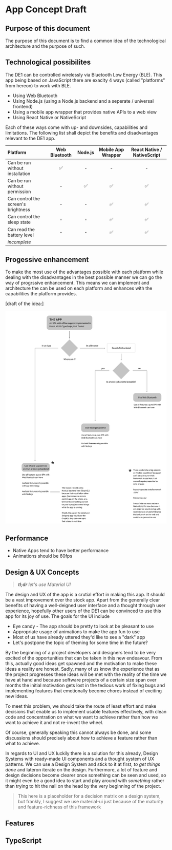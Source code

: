 # App Concept Draft

## Purpose of this document

The purpose of this document is to find a common idea of the technological architecture and the purpose of such.

## Technological possibilites

The DE1 can be controlled wirelessly via Bluetooth Low Energy (BLE). This app being based on JavaScript there are
exaclty 4 ways (called "platforms" from hereon) to work with BLE.

- Using Web Bluetooth
- Using Node.js (using a Node.js backend and a seperate / universal frontend)
- Using a mobile app wrapper that provides native APIs to a web view
- Using React Native or NativeScript

Each of these ways come with up- and downsides, capabilities and limitations. The following list shall depict the
benefits and disadvantages relevant to the DE1 app.

| Platform                            | Web Bluetooth | Node.js | Mobile App Wrapper | React Native / NativeScript |
| :---------------------------------- | :-----------: | :-----: | :----------------: | :-------------------------: |
| Can be run without installation     |      ✅       |    -    |         -          |              -              |
| Can be run without permission       |       -       |   ✅    |         ✅         |             ✅              |
| Can control the screen's brightness |       -       |    -    |         ✅         |             ✅              |
| Can control the sleep state         |       -       |    -    |         ✅         |             ✅              |
| Can read the battery level          |       -       |    -    |         ✅         |             ✅              |
| _incomplete_                        |               |         |                    |                             |

## Progessive enhancement

To make the most use of the advantages possible with each platform while dealing with the disadvantages in the best
possible manner we can go the way of progrssive enhancement. This means we can implement and architecture the can be
used on each platform and enhances with the capabilities the platform provides.

[draft of the idea:]

![](./concept-flowchart.svg)

## Performance

- Native Apps tend to have better performance
- Animations should be 60fps

## Design & UX Concepts

> _**tl;dr** let's use Material UI_

The design and UX of the app is a crutial effort in making this app. It should be a vast improvement over the stock app.
Apart from the generally clear benefits of having a well-deigned user interface and a thought through user experience,
hopefully other users of the DE1 can be convinced to use this app for its joy of use. The goals for the UI include

- Eye candy - The app should be pretty to look at be pleasant to use
- Appropriate usage of animations to make the app fun to use
- Most of us have already uttered they'd like to see a "dark" app
- Let's postpone the topic of theming for some time in the future?

By the beginning of a project developers and designers tend to be very excited of the opportunities that can be taken in
this new endeavour. From this, actually good ideas get spawned and the motivation to make these ideas a reality are honest.
Sadly, many of us know the experience that as the project progresses these ideas will be met with the reality of the time
we have at hand and because software projects of a certain size span over months the initial motivation gets lost in the
tedious work of fixing bugs and implementing features that emotionally become chores instead of exciting new ideas.

To meet this problem, we should take the route of least effort and make decisions that enable us to implement usable features
effectively, with clean code and concentration on what we want to achieve rather than how we want to achieve it and not
re-invent the wheel.

Of course, generally speaking this cannot always be done, and some discussions should precisely about how to achieve
a feature rather than what to achieve.

In regards to UI and UX luckily there is a solution for this already, Design Systems with ready-made UI components and a
thought system of UX patterns. We can use a Design System and stick to it at first, _to get things done_ and lateron iterate
on the design. Furthermore, a lot of feature and design decisions become clearer once something can be seen and used, so
it might even be a good idea to start and play around with _something_ rather than trying to hit the nail on the head by
the very beginning of the project.

> This here is a placeholder for a decision matrix on a design system, but frankly, I suggest we use material-ui just
> because of the maturity and feature-richness of this framework

## Features

## TypeScript

